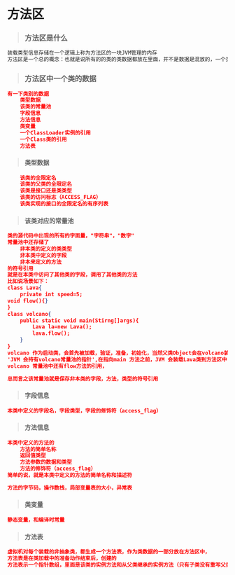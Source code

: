 # 方法区



> ### 方法区是什么

```java
装载类型信息存储在一个逻辑上称为方法区的一块JVM管理的内存
方法区是一个总的概念：也就是说所有的的类的类数据都放在里面，并不是数据是混放的，一个类分配一段方法区中的空间，JVM 如何存储类型信息是有设计者决定的
```



> ### 方法区中一个类的数据

```json
有一下类别的数据
	类型数据
	该类的常量池
	字段信息
	方法信息
	类变量
	一个ClassLoader实例的引用
	一个Class类的引用
	方法表
```



> #### 类型数据

```json
	该类的全限定名
	该类的父类的全限定名
	该类是接口还是类类型
	该类的访问标志（ACCESS_FLAG）
	该类实现的接口的全限定名的有序列表
```



> #### 该类对应的常量池

```json
类的源代码中出现的所有的字面量，"字符串"，"数字"
常量池中还存储了
	非本类的定义的类类型
	非本类中定义的字段
	非本来定义的方法
的符号引用
就是在本类中访问了其他类的字段，调用了其他类的方法
比如说场景如下：
class Lava{
    private int speed=5;
void flow(){}
}
class volcano{
    public static void main(Stirng[]args){
        Lava la=new Lava();
		lava.flow();
    }
}
volcano 作为启动类，会首先被加载，验证，准备，初始化，当然父类Object会在volcano装载完成之前被装载
'JVM 会持有volcano常量池的指针',在指向main 方法之前，JVM 会装载Lava类到方法区中，执行一系列操作，然后将指向Lava类数据的指针替换掉volcano常量池的中关于Lava类的引用，，这个过程就是常量池解析
volcano 常量池中还有flow方法的引用，

总而言之该常量池就是保存非本类的字段，方法，类型的符号引用
```



> #### 字段信息

```json
本类中定义的字段名，字段类型，字段的修饰符（access_flag）
```



> #### 方法信息

```json
本类中定义的方法的
	方法的简单名称
	返回值类型
	方法参数的数据和类型
	方法的修饰符（access_flag）
简单的说，就是本类中定义的方法的简单名称和描述符

方法的字节码，操作数栈，局部变量表的大小，异常表
```



> #### 类变量

```json
静态变量，和编译时常量
```



> #### 方法表

```json
虚拟机对每个装载的非抽象类，都生成一个方法表，作为类数据的一部分放在方法区中，
方法表是在类加载中的准备动作结束后，创建的
方法表示一个指针数组，里面是该类的实例方法和从父类继承的实例方法（只有子类没有重写父类的实例方法，才会将父类的实例方法的指针放入表中）的入口指针

```

